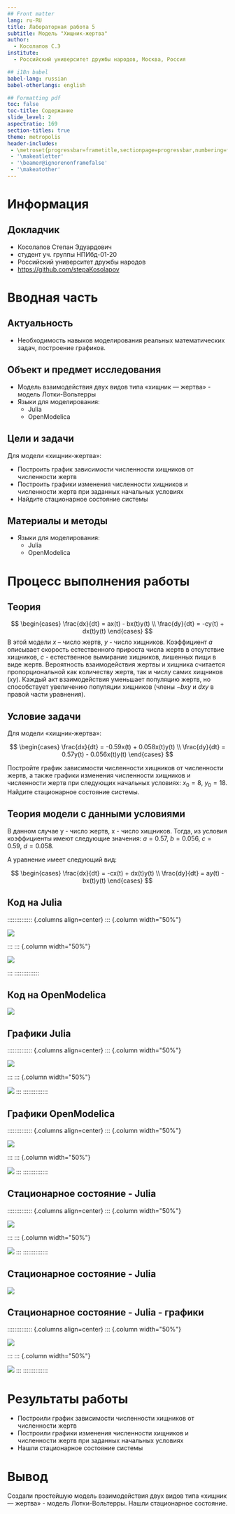 ```yaml
---
## Front matter
lang: ru-RU
title: Лабораторная работа 5
subtitle: Модель "Хищник-жертва"
author:
  - Косолапов С.Э
institute:
  - Российский университет дружбы народов, Москва, Россия

## i18n babel
babel-lang: russian
babel-otherlangs: english

## Formatting pdf
toc: false
toc-title: Содержание
slide_level: 2
aspectratio: 169
section-titles: true
theme: metropolis
header-includes:
 - \metroset{progressbar=frametitle,sectionpage=progressbar,numbering=fraction}
 - '\makeatletter'
 - '\beamer@ignorenonframefalse'
 - '\makeatother'
---
```


# Информация

## Докладчик

  * Косолапов Степан Эдуардович
  * студент уч. группы НПИбд-01-20
  * Российский университет дружбы народов
  * <https://github.com/stepaKosolapov>

# Вводная часть

## Актуальность

- Необходимость навыков моделирования реальных математических задач, построение графиков. 

## Объект и предмет исследования

- Модель взаимодействия двух видов типа «хищник — жертва» - модель Лотки-Вольтерры
- Языки для моделирования:
  - Julia
  - OpenModelica

## Цели и задачи

Для модели «хищник-жертва»:

- Построить график зависимости численности хищников от численности жертв
- Построить графики изменения численности хищников и численности жертв при заданных начальных условиях
- Найдите стационарное состояние системы

## Материалы и методы

- Языки для моделирования:
  - Julia
  - OpenModelica

# Процесс выполнения работы

## Теория

$$
\begin{cases}
	\frac{dx}{dt} = ax(t) - bx(t)y(t)
	\\
	\frac{dy}{dt} = -cy(t) + dx(t)y(t)
\end{cases}
$$ 
В этой модели $x$ – число жертв, $y$ - число хищников. Коэффициент $a$
описывает скорость естественного прироста числа жертв в отсутствие хищников, $с$ - естественное вымирание хищников, лишенных пищи в виде жертв. Вероятность взаимодействия жертвы и хищника считается пропорциональной как количеству жертв, так и числу самих хищников $(xy)$. Каждый акт взаимодействия уменьшает популяцию жертв, но способствует увеличению популяции хищников (члены $-bxy$ и $dxy$ в правой части уравнения).

## Условие задачи

Для модели «хищник-жертва»:

$$
\begin{cases}
	\frac{dx}{dt} = -0.59x(t) + 0.058x(t)y(t)
	\\
	\frac{dy}{dt} = 0.57y(t) - 0.056x(t)y(t)
\end{cases}
$$

Постройте график зависимости численности хищников от численности жертв,
а также графики изменения численности хищников и численности жертв при
следующих начальных условиях: $x_0=8$, $y_0=18$. Найдите стационарное
состояние системы.

## Теория модели с данными условиями

В данном случае y - число жертв, x - число хищников. Тогда, из условия коэффициенты имеют следующие значения: $a = 0.57$, $b = 0.056$, $c = 0.59$, $d = 0.058$.

А уравнение имеет следующий вид:

$$
\begin{cases}
	\frac{dx}{dt} = -cx(t) + dx(t)y(t)
	\\
	\frac{dy}{dt} = ay(t) - bx(t)y(t)
\end{cases}
$$

## Код на Julia

:::::::::::::: {.columns align=center}
::: {.column width="50%"}

![](./image/j1.png)

:::
::: {.column width="50%"}

![](./image/j2.png)

:::
::::::::::::::

## Код на OpenModelica

![](./image/om.png)


## Графики Julia

:::::::::::::: {.columns align=center}
::: {.column width="50%"}

![](./image/julia_1.png)

:::
::: {.column width="50%"}

![](./image/julia_2.png)
:::
::::::::::::::

## Графики OpenModelica

:::::::::::::: {.columns align=center}
::: {.column width="50%"}

![](./image/om_1.png)

:::
::: {.column width="50%"}

![](./image/om_2.png)
:::
::::::::::::::

## Стационарное состояние - Julia 

:::::::::::::: {.columns align=center}
::: {.column width="50%"}

![](./image/j3.png)

:::
::: {.column width="50%"}

![](./image/j4.png)
:::
::::::::::::::

## Стационарное состояние - Julia 

![](./image/result.png)

## Стационарное состояние - Julia - графики

:::::::::::::: {.columns align=center}
::: {.column width="50%"}

![](./image/julia_1_stat.png)

:::
::: {.column width="50%"}

![](./image/julia_2_stat.png)
:::
::::::::::::::

# Результаты работы

- Построили график зависимости численности хищников от численности жертв
- Построили графики изменения численности хищников и численности жертв при заданных начальных условиях
- Нашли стационарное состояние системы

# Вывод

Создали простейшую модель взаимодействия двух видов типа «хищник — жертва» - модель Лотки-Вольтерры. Нашли стационарное состояние.

[def]: ttps://github.com/ovgubina
